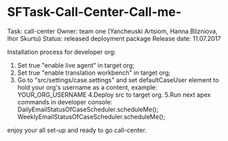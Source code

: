 # SFTask-Call-Center-Call-me-
Task: call-center
Owner: team one (Yancheuski Artsiom, Hanna Blizniova, Ihor Skurtu)
Status: released deployment package
Release date: 11.07.2017

Installation process for developer org:
1. Set true "enable live agent" in target org;
2. Set true "enable translation workbench" in target org;
3. Go to "src/settings/case.settings" and set defaultCaseUser element to hold your org's username as a content,
example: <defaultCaseUser>YOUR_ORG_USERNAME</defaultCaseUser>
4.Deploy src to target org.
5.Run next apex commands in developer console: 
DailyEmailStatusOfCaseScheduler.scheduleMe();
WeeklyEmailStatusOfCaseScheduler.scheduleMe();

enjoy your all set-up and ready to go call-center.
